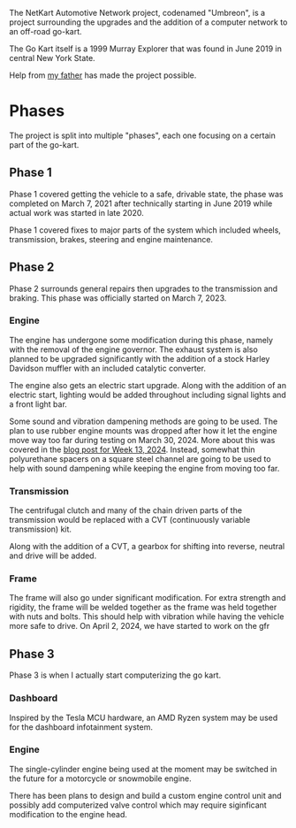 The NetKart Automotive Network project, codenamed "Umbreon", is a project surrounding the upgrades and the addition of a computer network to an off-road go-kart.

The Go Kart itself is a 1999 Murray Explorer that was found in June 2019 in central New York State. 

Help from [my father](https://dirtmanaudio.com) has made the project possible.

# Phases
The project is split into multiple "phases", each one focusing on a certain part of the go-kart.

## Phase 1
Phase 1 covered getting the vehicle to a safe, drivable state, the phase was completed on March 7, 2021 after technically starting in June 2019 while actual work was started in late 2020.

Phase 1 covered fixes to major parts of the system which included wheels, transmission, brakes, steering and engine maintenance. 

## Phase 2
Phase 2 surrounds general repairs then upgrades to the transmission and braking. This phase was officially started on March 7, 2023.

### Engine
The engine has undergone some modification during this phase, namely with the removal of the engine governor. The exhaust system is also planned to be upgraded significantly with the addition of a stock Harley Davidson muffler with an included catalytic converter.

The engine also gets an electric start upgrade. Along with the addition of an electric start, lighting would be added throughout including signal lights and a front light bar.

Some sound and vibration dampening methods are going to be used. The plan to use rubber engine mounts was dropped after how it let the engine move way too far during testing on March 30, 2024. More about this was covered in the [blog post for Week 13, 2024](../../blog/16/). Instead, somewhat thin polyurethane spacers on a square steel channel are going to be used to help with sound dampening while keeping the engine from moving too far.

### Transmission
The centrifugal clutch and many of the chain driven parts of the transmission would be replaced with a CVT (continuously variable transmission) kit.

Along with the addition of a CVT, a gearbox for shifting into reverse, neutral and drive will be added. 

### Frame
The frame will also go under significant modification. For extra strength and rigidity, the frame will be welded together as the frame was held together with nuts and bolts. This should help with vibration while having the vehicle more safe to drive. On April 2, 2024, we have started to work on the gfr

## Phase 3
Phase 3 is when I actually start computerizing the go kart.

### Dashboard
Inspired by the Tesla MCU hardware, an AMD Ryzen system may be used for the dashboard infotainment system.

### Engine
The single-cylinder engine being used at the moment may be switched in the future for a motorcycle or snowmobile engine.

There has been plans to design and build a custom engine control unit and possibly add computerized valve control which may require siginficant modification to the engine head.

